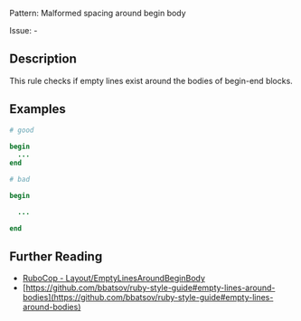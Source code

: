 Pattern: Malformed spacing around begin body

Issue: -

## Description

This rule checks if empty lines exist around the bodies of begin-end blocks.

## Examples

```ruby
# good

begin
  ...
end

# bad

begin

  ...

end
```

## Further Reading

* [RuboCop - Layout/EmptyLinesAroundBeginBody](https://docs.rubocop.org/rubocop/cops_layout.html#layoutemptylinesaroundbeginbody)
* [https://github.com/bbatsov/ruby-style-guide#empty-lines-around-bodies](https://github.com/bbatsov/ruby-style-guide#empty-lines-around-bodies)
